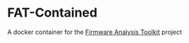# FAT-Contained

A docker container for the [Firmware Analysis Toolkit](https://github.com/attify/firmware-analysis-toolkit) project